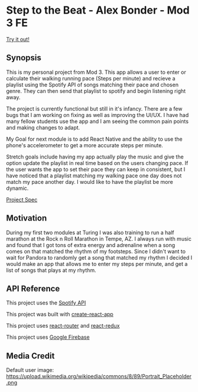 # Step to the Beat - Alex Bonder - Mod 3 FE

[Try it out!](http://step-to-the-beat.firebaseapp.com)

## Synopsis

This is my personal project from Mod 3. This app allows a user to enter or calculate their walking running pace (Steps per minute) and recieve a playlist using the Spotify API of songs matching their pace and chosen genre. They can then send that playlist to spotify and begin listening right away.

The project is currently functional but still in it's infancy. There are a few bugs that I am working on fixing as well as improving the UI/UX. I have had many fellow students use the app and I am seeing the common pain points and making changes to adapt.

My Goal for next module is to add React Native and the ability to use the phone's accelerometer to get a more accurate steps per minute.

Stretch goals include having my app actually play the music and give the option update the playlist in real time based on the users changing pace. If the user wants the app to set their pace they can keep in consistent, but I have noticed that a playlist matching my walking pace one day does not match my pace another day. I would like to have the playlist be more dynamic.

[Project Spec](http://frontend.turing.io/projects/self-directed-project.html)

## Motivation

During my first two modules at Turing I was also training to run a half marathon at the Rock n Roll Marathon in Tempe, AZ. I always run with music and found that I got tons of extra energy and adrenaline when a song comes on that matched the rhythm of my footsteps. Since I didn't want to wait for Pandora to randomly get a song that matched my rhythm I decided I would make an app that allows me to enter my steps per minute, and get a list of songs that plays at my rhythm.

## API Reference

This project uses the [Spotify API](https://beta.developer.spotify.com/)

This project was built with [create-react-app](https://github.com/facebook/create-react-app)

This project uses [react-router](https://reacttraining.com/react-router/) and [react-redux](https://github.com/reactjs/react-redux)

This project uses [Google Firebase](https://firebase.google.com/docs/)

## Media Credit

Default user image: https://upload.wikimedia.org/wikipedia/commons/8/89/Portrait_Placeholder.png 
